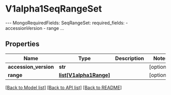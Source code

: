 # V1alpha1SeqRangeSet

--- MongoRequiredFields:   SeqRangeSet:     required_fields:       - accessionVersion       - range ...
## Properties
Name | Type | Description | Notes
------------ | ------------- | ------------- | -------------
**accession_version** | **str** |  | [optional] 
**range** | [**list[V1alpha1Range]**](V1alpha1Range.md) |  | [optional] 

[[Back to Model list]](../README.md#documentation-for-models) [[Back to API list]](../README.md#documentation-for-api-endpoints) [[Back to README]](../README.md)


